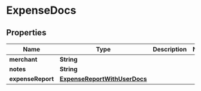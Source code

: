 

# ExpenseDocs


## Properties

| Name | Type | Description | Notes |
|------------ | ------------- | ------------- | -------------|
|**merchant** | **String** |  |  |
|**notes** | **String** |  |  |
|**expenseReport** | [**ExpenseReportWithUserDocs**](ExpenseReportWithUserDocs.md) |  |  |



